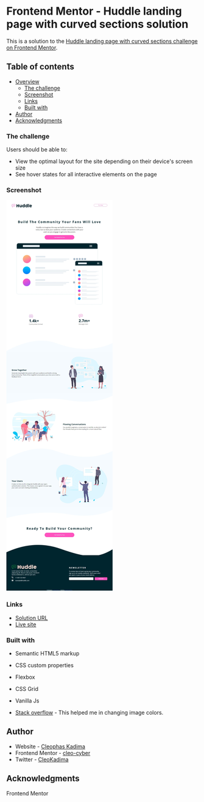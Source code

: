 # Frontend Mentor - Huddle landing page with curved sections solution

This is a solution to the [Huddle landing page with curved sections challenge on Frontend Mentor](https://www.frontendmentor.io/challenges/huddle-landing-page-with-curved-sections-5ca5ecd01e82137ec91a50f2).

## Table of contents

- [Overview](#overview)
  - [The challenge](#the-challenge)
  - [Screenshot](#screenshot)
  - [Links](#links)
  - [Built with](#built-with)
- [Author](#author)
- [Acknowledgments](#acknowledgments)


### The challenge

Users should be able to:

- View the optimal layout for the site depending on their device's screen size
- See hover states for all interactive elements on the page

### Screenshot

![](./screenshot.jpg)

### Links

-  [Solution URL](https://github.com/cleo-cyber/HuddleLanding)
 - [Live site](https://cleo-cyber.github.io/HuddleLanding/)



### Built with

- Semantic HTML5 markup
- CSS custom properties
- Flexbox
- CSS Grid
- Vanilla Js

- [Stack overflow](https://stackoverflow.com/) - This helped me in changing image colors.




## Author

- Website - [Cleophas Kadima](https://www.your-site.com)
- Frontend Mentor - [cleo-cyber](https://www.frontendmentor.io/profile/yourusername)
- Twitter - [CleoKadima](https://www.twitter.com/yourusername)

## Acknowledgments

Frontend Mentor
